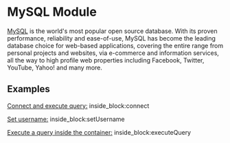 # MySQL Module

[MySQL](https://www.mysql.com/) is the world's most popular open source database. With its proven performance, reliability and ease-of-use, MySQL has become the leading database choice for web-based applications, covering the entire range from personal projects and websites, via e-commerce and information services, all the way to high profile web properties including Facebook, Twitter, YouTube, Yahoo! and many more.

## Examples

<!--codeinclude-->
[Connect and execute query:](../../src/modules/mysql/mysql-container.test.ts) inside_block:connect
<!--/codeinclude-->

<!--codeinclude-->
[Set username:](../../src/modules/mysql/mysql-container.test.ts) inside_block:setUsername
<!--/codeinclude-->

<!--codeinclude-->
[Execute a query inside the container:](../../src/modules/mysql/mysql-container.test.ts) inside_block:executeQuery
<!--/codeinclude-->

